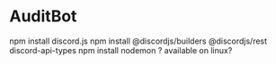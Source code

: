 # AuditBot
 npm install discord.js
 npm install @discordjs/builders @discordjs/rest discord-api-types 
 npm install nodemon ? available on linux?